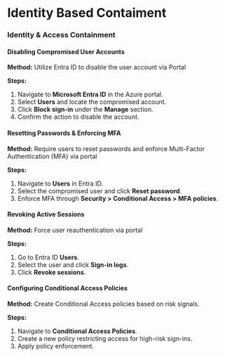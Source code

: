 # Identity Based Contaiment

### **Identity & Access Containment**

#### **Disabling Compromised User Accounts**

**Method:** Utilize Entra ID to disable the user account via Portal

**Steps:**

1. Navigate to **Microsoft Entra ID** in the Azure portal.
2. Select **Users** and locate the compromised account.
3. Click **Block sign-in** under the **Manage** section.
4. Confirm the action to disable the account.

#### **Resetting Passwords & Enforcing MFA**

**Method:** Require users to reset passwords and enforce Multi-Factor Authentication (MFA) via portal

**Steps:**

1. Navigate to **Users** in Entra ID.
2. Select the compromised user and click **Reset password**.
3. Enforce MFA through **Security > Conditional Access > MFA policies**.

#### **Revoking Active Sessions**&#x20;

**Method:** Force user reauthentication via portal

**Steps:**

1. Go to Entra ID **Users**.
2. Select the user and click **Sign-in logs**.
3. Click **Revoke sessions**.

#### **Configuring Conditional Access Policies**

**Method:** Create Conditional Access policies based on risk signals.

**Steps:**

1. Navigate to **Conditional Access Policies**.
2. Create a new policy restricting access for high-risk sign-ins.
3. Apply policy enforcement.

